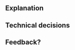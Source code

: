 ## Explanation
<!--An explanation of what needs to happen and what the goal is. -->

## Technical decisions
<!-- If there are technical decisions around this issue already, list them here. -->

## Feedback?

<!-- 
Ping the right people who need to give their input on this. 
Ask specifically for what you want to know. Of course, people are always welcome to leave other feedback too.
-->
